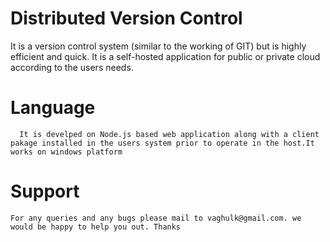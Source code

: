 # Distributed Version Control

It is a version control system (similar to the working of GIT) but is highly efficient and quick. It is a self-hosted application for public or private cloud according to the users needs.   
  
# Language
      It is develped on Node.js based web application along with a client pakage installed in the users system prior to operate in the host.It works on windows platform
      
      
# Support
    
    For any queries and any bugs please mail to vaghulk@gmail.com. we would be happy to help you out. Thanks
      
      
      
